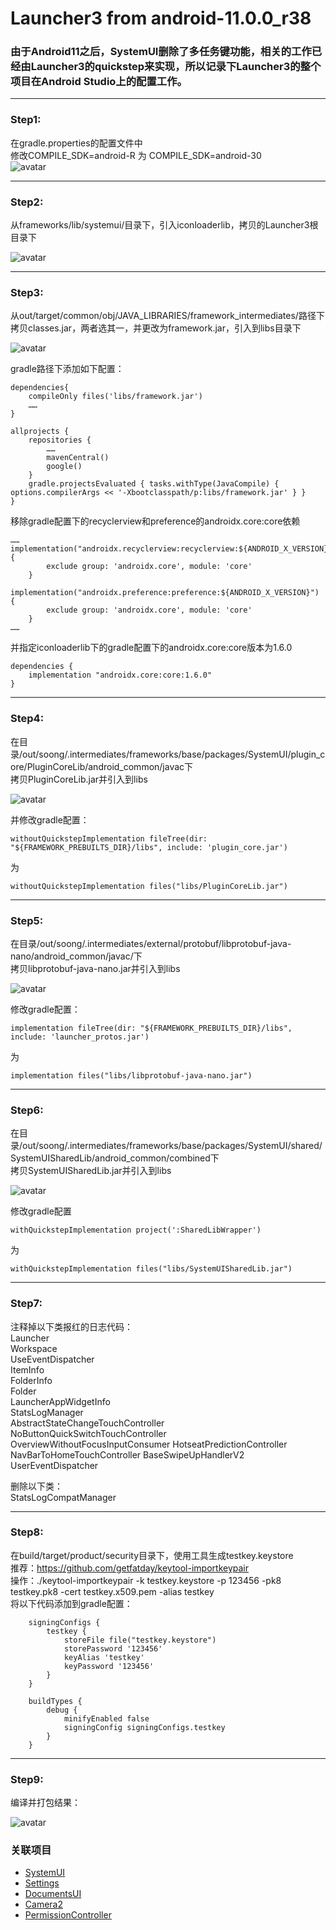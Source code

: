# Launcher3 from android-11.0.0_r38

### 由于Android11之后，SystemUI删除了多任务键功能，相关的工作已经由Launcher3的quickstep来实现，所以记录下Launcher3的整个项目在Android Studio上的配置工作。 

---

### Step1:  
在gradle.properties的配置文件中  
修改COMPILE_SDK=android-R 为 COMPILE_SDK=android-30  
![avatar](images/properties.jpg)

---
### Step2:  
从frameworks/lib/systemui/目录下，引入iconloaderlib，拷贝的Launcher3根目录下

![avatar](images/iconloaderlib.jpg)

---

### Step3:  
从out/target/common/obj/JAVA_LIBRARIES/framework_intermediates/路径下  
拷贝classes.jar，两者选其一，并更改为framework.jar，引入到libs目录下  

![avatar](images/framework-jar.jpg)

gradle路径下添加如下配置：

```
dependencies{
	compileOnly files('libs/framework.jar')
	……
}

```

```
allprojects {
    repositories {
    	……
        mavenCentral()
        google()
    }
    gradle.projectsEvaluated { tasks.withType(JavaCompile) { options.compilerArgs << '-Xbootclasspath/p:libs/framework.jar' } }
}
```

移除gradle配置下的recyclerview和preference的androidx.core:core依赖

```
……
implementation("androidx.recyclerview:recyclerview:${ANDROID_X_VERSION}") {
        exclude group: 'androidx.core', module: 'core'
    }
    implementation("androidx.preference:preference:${ANDROID_X_VERSION}") {
        exclude group: 'androidx.core', module: 'core'
    }
……
```
并指定iconloaderlib下的gradle配置下的androidx.core:core版本为1.6.0

```
dependencies {
    implementation "androidx.core:core:1.6.0"
}
```

---

### Step4:  
在目录/out/soong/.intermediates/frameworks/base/packages/SystemUI/plugin_core/PluginCoreLib/android_common/javac下  
拷贝PluginCoreLib.jar并引入到libs  

![avatar](images/PluginCoreLib-jar.jpg)

并修改gradle配置：

```
withoutQuickstepImplementation fileTree(dir: "${FRAMEWORK_PREBUILTS_DIR}/libs", include: 'plugin_core.jar')
```

为

```
withoutQuickstepImplementation files("libs/PluginCoreLib.jar")
```
---

### Step5:  
在目录/out/soong/.intermediates/external/protobuf/libprotobuf-java-nano/android_common/javac/下  
拷贝libprotobuf-java-nano.jar并引入到libs

![avatar](images/libprotobuf-java-nano-jar.jpg)

修改gradle配置：


```
implementation fileTree(dir: "${FRAMEWORK_PREBUILTS_DIR}/libs", include: 'launcher_protos.jar')
```

为

```
implementation files("libs/libprotobuf-java-nano.jar")

```
---


### Step6:  
在目录/out/soong/.intermediates/frameworks/base/packages/SystemUI/shared/SystemUISharedLib/android_common/combined下  
拷贝SystemUISharedLib.jar并引入到libs  

![avatar](images/SystemUISharedLib-jar.jpg)

修改gradle配置  

```
withQuickstepImplementation project(':SharedLibWrapper')
```

为

```
withQuickstepImplementation files("libs/SystemUISharedLib.jar")

```
---

### Step7:  
注释掉以下类报红的日志代码：   
Launcher  
Workspace  
UseEventDispatcher  
ItemInfo  
FolderInfo  
Folder  
LauncherAppWidgetInfo  
StatsLogManager  
AbstractStateChangeTouchController  
NoButtonQuickSwitchTouchController  
OverviewWithoutFocusInputConsumer 
HotseatPredictionController
NavBarToHomeTouchController 
BaseSwipeUpHandlerV2  
UserEventDispatcher  

删除以下类：  
StatsLogCompatManager

---

### Step8:  
在build/target/product/security目录下，使用工具生成testkey.keystore  
推荐：https://github.com/getfatday/keytool-importkeypair  
操作：./keytool-importkeypair -k testkey.keystore -p 123456 -pk8 testkey.pk8 -cert testkey.x509.pem -alias testkey  
将以下代码添加到gradle配置：

```
    signingConfigs {
        testkey {
            storeFile file("testkey.keystore")
            storePassword '123456'
            keyAlias 'testkey'
            keyPassword '123456'
        }
    }

    buildTypes {
        debug {
            minifyEnabled false
            signingConfig signingConfigs.testkey
        }
    }
```

---

### Step9:  
编译并打包结果：  

![avatar](images/output.jpg)

### 关联项目
* [SystemUI](https://github.com/siren-ocean/SystemUI)
* [Settings](https://github.com/siren-ocean/Settings)
* [DocumentsUI](https://github.com/siren-ocean/DocumentsUI)
* [Camera2](https://github.com/siren-ocean/Camera2)
* [PermissionController](https://github.com/siren-ocean/PermissionController)
